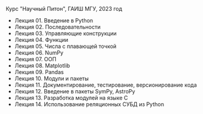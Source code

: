 Курс "Научный Питон", ГАИШ МГУ, 2023 год

* Лекция 01. Введение в Python
* Лекция 02. Последовательности
* Лекция 03. Управляющие конструкции
* Лекция 04. Функции
* Лекция 05. Числа с плавающей точкой
* Лекция 06. NumPy
* Лекция 07. ООП
* Лекция 08. Matplotlib
* Лекция 09. Pandas
* Лекция 10. Модули и пакеты
* Лекция 11. Документирование, тестирование, версионирование кода
* Лекция 12. Введение в пакеты SymPy, AstroPy
* Лекция 13. Разработка модулей на языке C
* Лекция 14. Использование реляционных СУБД из Python
